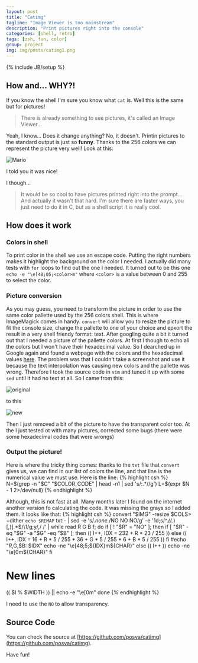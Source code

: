 ```yaml
---
layout: post
title: "Catimg"
tagline: "Image Viewer is too mainstream"
description: "Print pictures right into the console"
categories: [shell, retro]
tags: [zsh, fun, color]
group: project
img: img/posts/catimg1.png
---
```

{% include JB/setup %}

## How and... WHY?!
If you know the shell I'm sure you know what `cat` is. Well this is the same but for pictures!
>There is already something to see pictures, it's called an Image Viewer...

Yeah, I know... Does it change anything? No, it doesn't. Printin pictures to the standard output is just so __funny__.
Thanks to the 256 colors we can represent the picture very well! Look at this:

![Mario]({{BASE_PATH}}/img/posts/catimg1.png)

I told you it was nice!

I though...
>It would be so cool to have pictures printed right into the prompt...
And actually it wasn't that hard. I'm sure there are faster ways, you just need to do it in C, but as a shell script it is really cool.

## How does it work
### Colors in shell
To print color in the shell we use an escape code. Putting the right numbers makes it highlight the background on the color I needed.
I actually did many tests with `for` loops to find out the one I needed. It turned out to be this one `echo -e "\e[48;05;<color>m"` where `<color>` is a value between 0 and 255 to select the color.

### Picture conversion
As you may guess, you need to transform the picture in order to use the same color pallette used by the 256 colors shell. This is where ImageMagick comes in handy. `convert` will allow you to resize the picture to fit the console size, change the pallette to one of your choice and epxort the result in a very shell friendy format: text.
After googling quite a bit it turned out that I needed a picture of the pallette colors. At first I though to echo all the colors but I won't have their hexadecimal value. So I dearched up in Google again and found a webpage with the colors and the hexadecimal values [here](http://www.calmar.ws/vim/256-xterm-24bit-rgb-color-chart.html). The problem was that I couldn't take a screenshot and use it because the text interpolation was causing new colors and the pallette was wrong. Therefore I took the source code in `vim` and tuned it up with some `sed` until it had no text at all. So I came from this:

![original]({{BASE_PATH}}/img/posts/catimg2.png)

to this

![new]({{BASE_PATH}}/img/posts/catimg3.png)

Then I just removed a bit of the picture to have the transparent color too.
At the I just tested ot with many pictures, corrected some bugs (there were some hexadecimal codes that were wrongs)

### Output the picture!
Here is where the tricky thing comes: thanks to the `txt` file that `convert` gives us, we can find in our list of colors the line, and that line is the numerical value we must use. Here is the line:
{% highlight csh %}
N=$(grep -n "$C" "$COLOR_CODE" | head -n1 | sed 's/:.*//g')
L=$(expr $N - 1 2>/dev/null)
{% endhighlight %}

Although, this is not fast at all. Many months later I found on the internet another version fo calculating the code.
It was missing the grays so I added them. It looks like that:
{% highlight csh %}
convert "$IMG" -resize $COLS\> +dither `echo $REMAP` txt:- |
sed -e 's/.*none.*/NO NO NO/g' -e '1d;s/^.*(\(.*\)[,)].*$/\1/g;y/,/ /' |
while read R G B f; do
  if [ ! "$R" = "NO" ]; then
    if [ "$R" -eq "$G" -a "$G" -eq "$B" ]; then
      ((
      I++,
      IDX = 232 + R * 23 / 255
      ))
    else
      ((
      I++,
      IDX = 16
      + R * 5 / 255 * 36
      + G * 5 / 255 * 6
      + B * 5 / 255
      ))
    fi
    #echo "$R,$G,$B: $IDX"
    echo -ne "\e[48;5;${IDX}m${CHAR}"
  else
    (( I++ ))
    echo -ne "\e[0m${CHAR}"
  fi
  # New lines
  (( $I % $WIDTH )) || echo -e "\e[0m"
done
{% endhighlight %}

I need to use the `NO`  to allow transparency.


## Source Code
You can check the source at [https://github.com/posva/catimg](https://github.com/posva/catimg).

Have fun!
